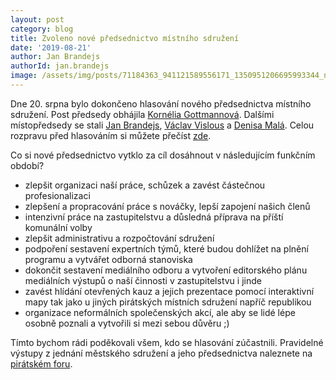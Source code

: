```yaml
---
layout: post
category: blog
title: Zvoleno nové předsednictvo místního sdružení
date: '2019-08-21'
author: Jan Brandejs
authorId: jan.brandejs
image: /assets/img/posts/71184363_941121589556171_1350951206695993344_n.jpg
---
```

Dne 20. srpna bylo dokončeno hlasování nového předsednictva místního sdružení. Post předsedy obhájila [Kornélia Gottmannová](https://praha9.pirati.cz/clenove/kornelia-gottmanova/). Dalšími místopředsedy se stali [Jan Brandejs](https://praha9.pirati.cz/clenove/jan-brandejs/), [Václav Vislous](https://praha9.pirati.cz/clenove/vaclav-vislous/) a [Denisa Malá](https://praha9.pirati.cz/clenove/denisa-mala/). Celou rozpravu před hlasováním si můžete přečíst [zde](https://forum.pirati.cz/viewtopic.php?f=1012&t=48002).

Co si nové předsednictvo vytklo za cíl dosáhnout v následujícím funkčním období?

* zlepšit organizaci naší práce, schůzek a zavést částečnou profesionalizaci
* zlepšení a propracování práce s nováčky, lepší zapojení našich členů
* intenzivní práce na zastupitelstvu a důsledná příprava na příští komunální volby
* zlepšit administrativu a rozpočtování sdružení
* podpoření sestavení expertních týmů, které budou dohlížet na plnění programu a vytvářet odborná stanoviska
* dokončit sestavení mediálního odboru a vytvoření editorského plánu mediálních výstupů o naší činnosti v zastupitelstvu i jinde
* zavést hlídání otevřených kauz a jejich prezentace pomocí interaktivní mapy tak jako u jiných pirátských místních sdružení napříč republikou
* organizace neformálních společenských akcí, ale aby se lidé lépe osobně poznali a vytvořili si mezi sebou důvěru ;)

Tímto bychom rádi poděkovali všem, kdo se hlasování zúčastnili. Pravidelné výstupy z jednání městského sdružení a jeho předsednictva naleznete na [pirátském foru](https://forum.pirati.cz/viewforum.php?f=1010).
